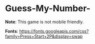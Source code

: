 # Guess-My-Number-

**Note**: This game is not mobile friendly.

**Fonts**: https://fonts.googleapis.com/css?family=Press+Start+2P&display=swap
